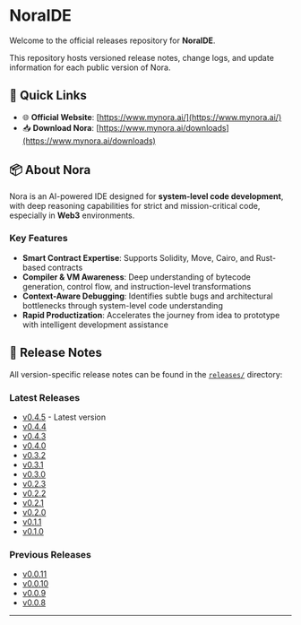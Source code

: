 # NoraIDE

Welcome to the official releases repository for **NoraIDE**.

This repository hosts versioned release notes, change logs, and update information for each public version of Nora.

## 🔗 Quick Links

- 🌐 **Official Website**: [https://www.mynora.ai/](https://www.mynora.ai/)
- 📥 **Download Nora**: [https://www.mynora.ai/downloads](https://www.mynora.ai/downloads)

## 📦 About Nora

Nora is an AI-powered IDE designed for **system-level code development**, with deep reasoning capabilities for strict and mission-critical code, especially in **Web3** environments.

### Key Features

- **Smart Contract Expertise**: Supports Solidity, Move, Cairo, and Rust-based contracts
- **Compiler & VM Awareness**: Deep understanding of bytecode generation, control flow, and instruction-level transformations
- **Context-Aware Debugging**: Identifies subtle bugs and architectural bottlenecks through system-level code understanding
- **Rapid Productization**: Accelerates the journey from idea to prototype with intelligent development assistance

## 🔖 Release Notes

All version-specific release notes can be found in the [`releases/`](./releases) directory:

### Latest Releases

- [v0.4.5](./releases/v0.4.5.md) - Latest version
- [v0.4.4](./releases/v0.4.4.md)
- [v0.4.3](./releases/v0.4.3.md)
- [v0.4.0](./releases/v0.4.0.md)
- [v0.3.2](./releases/v0.3.2.md)
- [v0.3.1](./releases/v0.3.1.md)
- [v0.3.0](./releases/v0.3.0.md)
- [v0.2.3](./releases/v0.2.3.md)
- [v0.2.2](./releases/v0.2.2.md)
- [v0.2.1](./releases/v0.2.1.md)
- [v0.2.0](./releases/v0.2.0.md)
- [v0.1.1](./releases/v0.1.1.md)
- [v0.1.0](./releases/v0.1.0.md)

### Previous Releases

- [v0.0.11](./releases/v0.0.11.md)
- [v0.0.10](./releases/v0.0.10.md)
- [v0.0.9](./releases/v0.0.9.md)
- [v0.0.8](./releases/v0.0.8.md)

---
